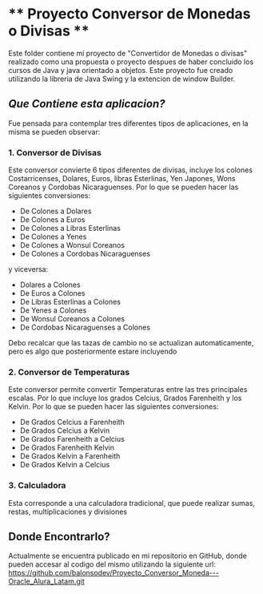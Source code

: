 # ** Proyecto Conversor de Monedas o Divisas **

Este folder contiene mi proyecto de "Convertidor de Monedas o divisas" realizado como una propuesta o proyecto despues de haber concluido los cursos de Java y java orientado a objetos.
Este proyecto fue creado utilizando la libreria de Java Swing y la extencion de window Builder.

## _Que Contiene esta aplicacion?_

Fue pensada para contemplar tres diferentes tipos de aplicaciones, en la misma se pueden observar:

### 1. Conversor de Divisas

Este conversor convierte 6 tipos diferentes de divisas, incluye los colones Costarricenses, Dolares, Euros, libras Esterlinas, Yen Japones, Wons Coreanos y Cordobas Nicaraguenses.
Por lo que se pueden hacer las siguientes conversiones:

- De Colones a Dolares
- De Colones a Euros
- De Colones a Libras Esterlinas
- De Colones a Yenes
- De Colones a Wonsul Coreanos
- De Colones a Cordobas Nicaraguenses

y viceversa:

- Dolares a Colones
- De Euros a Colones
- De Libras Esterlinas a Colones
- De Yenes a Colones
- De Wonsul Coreanos a Colones
- De Cordobas Nicaraguenses a Colones

Debo recalcar que las tazas de cambio no se actualizan automaticamente, pero es algo que posteriormente estare incluyendo

### 2. Conversor de Temperaturas

Este conversor permite convertir Temperaturas entre las tres principales escalas. Por lo que incluye los grados Celcius, Grados Farenheith y los Kelvin.
Por lo que se pueden hacer las siguientes conversiones:

- De Grados Celcius a Farenheith
- De Grados Celcius a Kelvin
- De Grados Farenheith a Celcius
- De Grados Farenheith Kelvin
- De Grados Kelvin a Farenheith
- De Grados Kelvin a Celcius

### 3. Calculadora

Esta corresponde a una calculadora tradicional, que puede realizar sumas, restas, multiplicaciones y divisiones

## Donde Encontrarlo?

Actualmente se encuentra publicado en mi repositorio en GitHub, donde pueden accesar al codigo del mismo utilizando la siguiente url: https://github.com/balonsodev/Proyecto_Conversor_Moneda---Oracle_Alura_Latam.git
